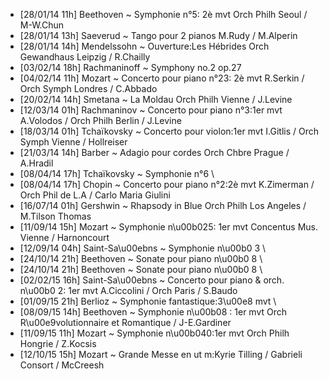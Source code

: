 - [28/01/14 11h] Beethoven ~ Symphonie n°5: 2è mvt Orch Philh Seoul / M-W.Chun
- [28/01/14 13h] Saeverud ~ Tango pour 2 pianos M.Rudy / M.Alperin
- [28/01/14 14h] Mendelssohn ~ Ouverture:Les Hébrides Orch Gewandhaus Leipzig / R.Chailly
- [03/02/14 18h] Rachmaninoff ~ Symphony no.2 op.27
- [04/02/14 11h] Mozart ~ Concerto pour piano n°23: 2è mvt R.Serkin / Orch Symph Londres / C.Abbado
- [20/02/14 14h] Smetana ~ La Moldau Orch Philh Vienne / J.Levine
- [12/03/14 01h] Rachmaninov ~ Concerto pour piano n°3:1er mvt A.Volodos / Orch Philh Berlin / J.Levine
- [18/03/14 01h] Tchaïkovsky ~ Concerto pour violon:1er mvt I.Gitlis / Orch Symph Vienne / Hollreiser
- [21/03/14 14h] Barber ~ Adagio pour cordes Orch Chbre Prague / A.Hradil
- [08/04/14 17h] Tchaïkovsky ~ Symphonie n°6 \
- [08/04/14 17h] Chopin ~ Concerto pour piano n°2:2è mvt K.Zimerman / Orch Phil de L.A / Carlo Maria Giulini
- [16/07/14 01h] Gershwin ~ Rhapsody in Blue Orch Philh Los Angeles / M.Tilson Thomas
- [11/09/14 15h] Mozart ~ Symphonie n\u00b025: 1er mvt  Concentus Mus. Vienne / Harnoncourt
- [12/09/14 04h] Saint-Sa\u00ebns ~ Symphonie n\u00b0 3 \
- [24/10/14 21h] Beethoven ~ Sonate pour piano n\u00b0 8 \
- [24/10/14 21h] Beethoven ~ Sonate pour piano n\u00b0 8 \
- [02/02/15 16h] Saint-Sa\u00ebns ~ Concerto pour piano & orch. n\u00b0 2: 1er mvt  A.Ciccolini / Orch Paris / S.Baudo
- [01/09/15 21h] Berlioz ~ Symphonie fantastique:3\u00e8 mvt \
- [08/09/15 14h] Beethoven ~ Symphonie n\u00b08 : 1er mvt  Orch R\u00e9volutionnaire et Romantique / J-E.Gardiner
- [11/09/15 11h] Mozart ~ Symphonie n\u00b040:1er mvt  Orch Philh Hongrie / Z.Kocsis
- [12/10/15 15h] Mozart ~ Grande Messe en ut m:Kyrie  Tilling / Gabrieli Consort / McCreesh
